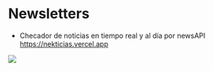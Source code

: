
# Newsletters
- Checador de noticias en tiempo real y al día por newsAPI https://nekticias.vercel.app
<img src ="https://cdn.discordapp.com/attachments/699477126067519508/1199482768468480141/image.png?ex=65c2b461&is=65b03f61&hm=66b2c5815ab598853d20d7b374cab63bc9267b083b4e9d4274bcd29411f2a40d&">